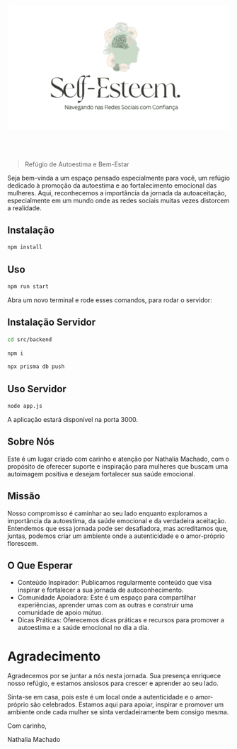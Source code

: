 <div align="center">
	<br>
	<div>
		<img width="500"  src="media/logo.png" alt="ky">
	</div>
	<br>
	<br>
	<br>
</div>

> Refúgio de Autoestima e Bem-Estar

Seja bem-vinda a um espaço pensado especialmente para você, um refúgio dedicado à promoção da autoestima e ao fortalecimento emocional das mulheres. Aqui, reconhecemos a importância da jornada da autoaceitação, especialmente em um mundo onde as redes sociais muitas vezes distorcem a realidade.

## Instalação

```sh
npm install
```

## Uso

```sh
npm run start
```

Abra um novo terminal e rode esses comandos, para rodar o servidor:

## Instalação Servidor

```sh
cd src/backend
```

```sh
npm i
```

```sh
npx prisma db push
```

## Uso Servidor

```sh
node app.js
```

A aplicação estará disponível na porta 3000.

## Sobre Nós

Este é um lugar criado com carinho e atenção por Nathalia Machado, com o propósito de oferecer suporte e inspiração para mulheres que buscam uma autoimagem positiva e desejam fortalecer sua saúde emocional.

## Missão

Nosso compromisso é caminhar ao seu lado enquanto exploramos a importância da autoestima, da saúde emocional e da verdadeira aceitação. Entendemos que essa jornada pode ser desafiadora, mas acreditamos que, juntas, podemos criar um ambiente onde a autenticidade e o amor-próprio florescem.

## O Que Esperar

- Conteúdo Inspirador: Publicamos regularmente conteúdo que visa inspirar e fortalecer a sua jornada de autoconhecimento.
- Comunidade Apoiadora: Este é um espaço para compartilhar experiências, aprender umas com as outras e construir uma comunidade de apoio mútuo.
- Dicas Práticas: Oferecemos dicas práticas e recursos para promover a autoestima e a saúde emocional no dia a dia.

# Agradecimento

Agradecemos por se juntar a nós nesta jornada. Sua presença enriquece nosso refúgio, e estamos ansiosos para crescer e aprender ao seu lado.

Sinta-se em casa, pois este é um local onde a autenticidade e o amor-próprio são celebrados. Estamos aqui para apoiar, inspirar e promover um ambiente onde cada mulher se sinta verdadeiramente bem consigo mesma.

Com carinho,

Nathalia Machado
